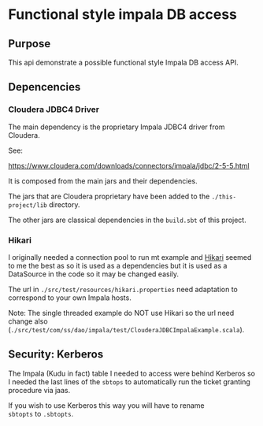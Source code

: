 Functional style impala DB access
=================================

Purpose
-------

This api demonstrate a possible functional style 
Impala DB access API.

Depencencies
------------

### Cloudera JDBC4 Driver

The main dependency is the proprietary Impala JDBC4
driver from Cloudera. 

See:

https://www.cloudera.com/downloads/connectors/impala/jdbc/2-5-5.html


It is composed from the main jars and their dependencies.

The jars that are Cloudera proprietary have been added to
the `./this-project/lib` directory.

The other jars are classical dependencies in the `build.sbt` of this project.

### Hikari

I originally needed a connection pool to run mt example 
and [Hikari](https://github.com/brettwooldridge/HikariCP)
seemed to me the best as so it is used as a dependencies 
but it is used as a DataSource in the code so it may be changed 
easily.

The url in `./src/test/resources/hikari.properties` 
need adaptation to correspond to your own Impala hosts.

Note: 
The single threaded example do NOT use Hikari so the url need change also 
(`./src/test/com/ss/dao/impala/test/ClouderaJDBCImpalaExample.scala`).

Security: Kerberos
------------------

The Impala (Kudu in fact) table I needed to access were 
behind Kerberos so I needed the last lines of the `sbtops` 
to automatically run the ticket granting procedure via jaas.

If you wish to use Kerberos this way you will have to rename   
`sbtopts` to `.sbtopts`.